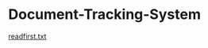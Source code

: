 # Document-Tracking-System
[readfirst.txt](https://github.com/amoakojampah/Document-Tracking-System/files/7777349/readfirst.txt)
